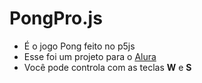 # PongPro.js

- É o jogo Pong feito no p5js
- Esse foi um projeto para o [Alura](alura.com.br)
- Você pode controla com as teclas **W** e **S**

